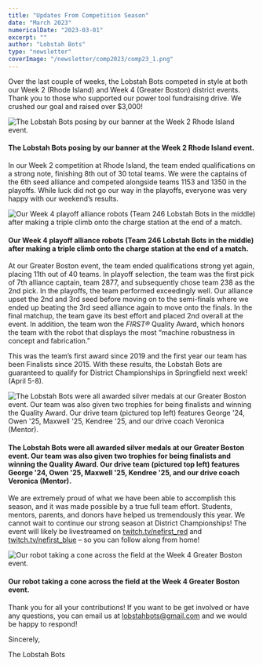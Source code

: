 ```yaml
---
title: "Updates From Competition Season"
date: "March 2023"
numericalDate: "2023-03-01"
excerpt: ""
author: "Lobstah Bots"
type: "newsletter"
coverImage: "/newsletter/comp2023/comp23_1.png"
---
```


Over the last couple of weeks, the Lobstah Bots competed in style at both our Week 2 (Rhode Island) and Week 4 (Greater Boston) district events. Thank you to those who supported our power tool fundraising drive. We crushed our goal and raised over $3,000!

![The Lobstah Bots posing by our banner at the Week 2 Rhode Island event.](/newsletter/comp2023/comp23_1.png)
#### The Lobstah Bots posing by our banner at the Week 2 Rhode Island event.

In our Week 2 competition at Rhode Island, the team ended qualifications on a strong note, finishing 8th out of 30 total teams. We were the captains of the 6th seed alliance and competed alongside teams 1153 and 1350 in the playoffs. While luck did not go our way in the playoffs, everyone was very happy with our weekend’s results.

![Our Week 4 playoff alliance robots (Team 246 Lobstah Bots in the middle) after making a triple climb onto the charge station at the end of a match.](/newsletter/comp2023/comp23_2.png)
#### Our Week 4 playoff alliance robots (Team 246 Lobstah Bots in the middle) after making a triple climb onto the charge station at the end of a match.

At our Greater Boston event, the team ended qualifications strong yet again, placing 11th out of 40 teams. In playoff selection, the team was the first pick of 7th alliance captain, team 2877, and subsequently chose team 238 as the 2nd pick. In the playoffs, the team performed exceedingly well. Our alliance upset the 2nd and 3rd seed before moving on to the semi-finals where we ended up beating the 3rd seed alliance again to move onto the finals. In the final matchup, the team gave its best effort and placed 2nd overall at the event. In addition, the team won the _FIRST®_ Quality Award, which honors the team with the robot that displays the most “machine robustness in concept and fabrication.”

This was the team’s first award since 2019 and the first year our team has been Finalists since 2015. With these results, the Lobstah Bots are guaranteed to qualify for District Championships in Springfield next week! (April 5-8).

![The Lobstah Bots were all awarded silver medals at our Greater Boston event. Our team was also given two trophies for being finalists and winning the Quality Award. Our drive team (pictured top left) features George '24, Owen '25, Maxwell '25, Kendree '25, and our drive coach Veronica (Mentor).](/newsletter/comp2023/comp23_3.png)
#### The Lobstah Bots were all awarded silver medals at our Greater Boston event. Our team was also given two trophies for being finalists and winning the Quality Award. Our drive team (pictured top left) features George '24, Owen '25, Maxwell '25, Kendree '25, and our drive coach Veronica (Mentor).

We are extremely proud of what we have been able to accomplish this season, and it was made possible by a true full team effort. Students, mentors, parents, and donors have helped us tremendously this year. We cannot wait to continue our strong season at District Championships! The event will likely be livestreamed on [twitch.tv/nefirst_red](http://%20twitch.tv/nefirst_red) and [twitch.tv/nefirst_blue](https://www.twitch.tv/nefirst_blue) – so you can follow along from home!

![Our robot taking a cone across the field at the Week 4 Greater Boston event.](/newsletter/comp2023/comp23_4.png)
#### Our robot taking a cone across the field at the Week 4 Greater Boston event.

Thank you for all your contributions! If you want to be get involved or have any questions, you can email us at [lobstahbots@gmail.com](lobstahbots@gmail.com) and we would be happy to respond!

Sincerely,

The Lobstah Bots
